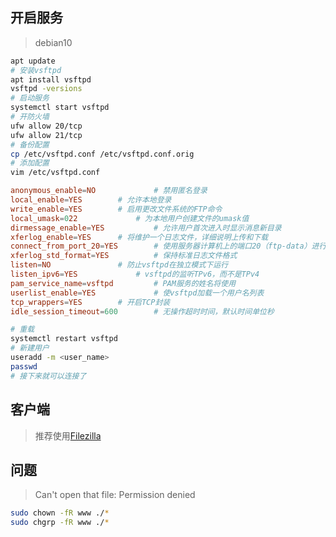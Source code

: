 <!-- 
title: Ftp
sort: 
--> 

## 开启服务

> debian10

```bash
apt update
# 安装vsftpd
apt install vsftpd
vsftpd -versions
# 启动服务
systemctl start vsftpd
# 开防火墙
ufw allow 20/tcp
ufw allow 21/tcp
# 备份配置
cp /etc/vsftpd.conf /etc/vsftpd.conf.orig
# 添加配置
vim /etc/vsftpd.conf
```

```conf
anonymous_enable=NO             # 禁用匿名登录
local_enable=YES		# 允许本地登录
write_enable=YES		# 启用更改文件系统的FTP命令
local_umask=022		        # 为本地用户创建文件的umask值
dirmessage_enable=YES	        # 允许用户首次进入时显示消息新目录
xferlog_enable=YES		# 将维护一个日志文件，详细说明上传和下载
connect_from_port_20=YES        # 使用服务器计算机上的端口20（ftp-data）进行PORT样式连接
xferlog_std_format=YES          # 保持标准日志文件格式
listen=NO   			# 防止vsftpd在独立模式下运行
listen_ipv6=YES		        # vsftpd的监听TPv6，而不是TPv4
pam_service_name=vsftpd         # PAM服务的姓名将使用
userlist_enable=YES  	        # 使vsftpd加载一个用户名列表
tcp_wrappers=YES  		# 开启TCP封装
idle_session_timeout=600        # 无操作超时时间，默认时间单位秒
```

```bash
# 重载
systemctl restart vsftpd
# 新建用户
useradd -m <user_name>
passwd
# 接下来就可以连接了
```

## 客户端


> 推荐使用[Filezilla](https://www.filezilla.cn/)

## 问题

>  Can't open that file: Permission denied

```bash
sudo chown -fR www ./*
sudo chgrp -fR www ./*
```
